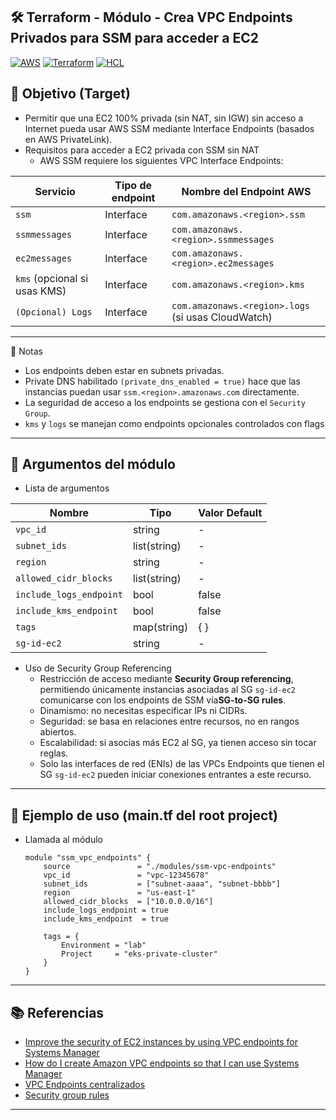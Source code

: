 ## 🛠️ Terraform - Módulo - Crea VPC Endpoints Privados para SSM para acceder a EC2

[![AWS](https://img.shields.io/badge/AWS-%23FF9900.svg?logo=amazon-web-services&logoColor=white)](#)
[![Terraform](https://img.shields.io/badge/IaC-Terraform-623CE4?logo=terraform&logoColor=white)](#)
[![HCL](https://img.shields.io/badge/Language-HCL-blueviolet)](#)

## 🎯 Objetivo (Target)
- Permitir que una EC2 100% privada (sin NAT, sin IGW) sin acceso a Internet pueda usar AWS SSM mediante Interface Endpoints (basados en AWS PrivateLink).
- Requisitos para acceder a EC2 privada con SSM sin NAT 
    - AWS SSM requiere los siguientes VPC Interface Endpoints:

| Servicio                     | Tipo de endpoint |Nombre del Endpoint AWS|
| ---------------------------- | ---------------- | ------------------------ |
| `ssm`                        | Interface        |`com.amazonaws.<region>.ssm`|
| `ssmmessages`                | Interface        |`com.amazonaws.<region>.ssmmessages`|
| `ec2messages`                | Interface        |`com.amazonaws.<region>.ec2messages`|
| `kms` (opcional si usas KMS) | Interface        |`com.amazonaws.<region>.kms`|
| `(Opcional) Logs`            | Interface        |`com.amazonaws.<region>.logs` (si usas CloudWatch)|

---

📌 Notas
- Los endpoints deben estar en subnets privadas.
- Private DNS habilitado `(private_dns_enabled = true)` hace que las instancias puedan usar `ssm.<region>.amazonaws.com` directamente.
- La seguridad de acceso a los endpoints se gestiona con el `Security Group`.
- `kms` y `logs` se manejan como endpoints opcionales controlados con flags

---

## 🔧 Argumentos del módulo
- Lista de argumentos

| Nombre                       | Tipo         | Valor Default  |
|------------------------------|--------------|----------------|
| `vpc_id`                     | string       | -              |               
| `subnet_ids`                 | list(string) | -              |             
| `region`                     | string       | -              |
| `allowed_cidr_blocks`        | list(string) | -              |
| `include_logs_endpoint`      | bool         |false           |
| `include_kms_endpoint`       | bool         |false           |
| `tags`                       | map(string)  |{ }             |
| `sg-id-ec2`                  | string       | -              |

- Uso de Security Group Referencing
    - Restricción de acceso mediante **Security Group referencing**, permitiendo únicamente instancias asociadas al SG `sg-id-ec2`  comunicarse con los endpoints de SSM vía**SG-to-SG rules**.
    - Dinamismo: no necesitas especificar IPs ni CIDRs.
    - Seguridad: se basa en relaciones entre recursos, no en rangos abiertos.
    - Escalabilidad: si asocias más EC2 al SG, ya tienen acceso sin tocar reglas.
    - Solo las interfaces de red (ENIs) de las VPCs Endpoints que tienen el SG `sg-id-ec2` pueden iniciar conexiones entrantes a este recurso.
    
---

## 🧪 Ejemplo de uso (main.tf del root project)
- Llamada al módulo
    ```hcl
    module "ssm_vpc_endpoints" {
        source               = "./modules/ssm-vpc-endpoints"
        vpc_id               = "vpc-12345678"
        subnet_ids           = ["subnet-aaaa", "subnet-bbbb"]
        region               = "us-east-1"
        allowed_cidr_blocks  = ["10.0.0.0/16"]
        include_logs_endpoint = true
        include_kms_endpoint  = true

        tags = {
            Environment = "lab"
            Project     = "eks-private-cluster"
        }
    }
    ```

---

## 📚 Referencias

- [Improve the security of EC2 instances by using VPC endpoints for Systems Manager](https://docs.aws.amazon.com/systems-manager/latest/userguide/setup-create-vpc.html)
- [How do I create Amazon VPC endpoints so that I can use Systems Manager](https://repost.aws/knowledge-center/ec2-systems-manager-vpc-endpoints)
- [VPC Endpoints centralizados](https://www.paradigmadigital.com/dev/vpc-endpoints-centralizados-que-son)
- [Security group rules](https://docs.aws.amazon.com/vpc/latest/userguide/security-group-rules.html)

---